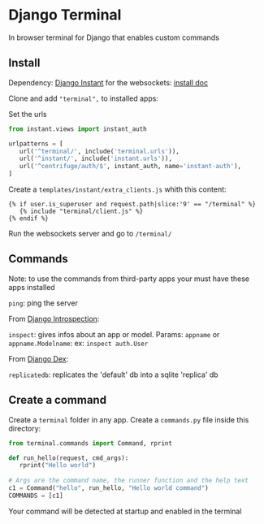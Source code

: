 # Django Terminal

In browser terminal for Django that enables custom commands

## Install

Dependency: [Django Instant](https://github.com/synw/django-instant) 
for the websockets: [install doc](http://django-instant.readthedocs.io/en/latest/src/install.html)

Clone and add `"terminal",` to installed apps:

Set the urls

   ```python
   from instant.views import instant_auth
   
   urlpatterns = [
      url('^terminal/', include('terminal.urls')),
      url('^instant/', include('instant.urls')),
      url('^centrifuge/auth/$', instant_auth, name='instant-auth'),
   ]
   ```

Create a `templates/instant/extra_clients.js` whith this content:

   ```django
   {% if user.is_superuser and request.path|slice:'9' == "/terminal" %}
      {% include "terminal/client.js" %}
   {% endif %}
   ```

Run the websockets server and go to `/terminal/`

## Commands

Note: to use the commands from third-party apps your must have these apps installed
 
`ping`: ping the server

From [Django Introspection](https://github.com/synw/django-introspection):

`inspect`: gives infos about an app or model. Params: `appname` or `appname.Modelname`: ex: `inspect auth.User`

From [Django Dex](https://github.com/synw/django-dex):

`replicatedb`: replicates the 'default' db into a sqlite 'replica' db
 
## Create a command
 
 Create a `terminal` folder in any app. Create a `commands.py` file inside this directory:
 
   ```python
   from terminal.commands import Command, rprint
  
   def run_hello(request, cmd_args):
      rprint("Hello world")
    
   # Args are the command name, the runner function and the help text
   c1 = Command("hello", run_hello, "Hello world command")
   COMMANDS = [c1]
   ```
    
Your command will be detected at startup and enabled in the terminal